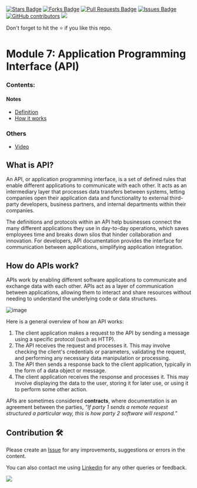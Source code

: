 
<a href="https://github.com/drshahizan/special-topic-data-engineering/stargazers"><img src="https://img.shields.io/github/stars/drshahizan/special-topic-data-engineering" alt="Stars Badge"/></a>
<a href="https://github.com/drshahizan/special-topic-data-engineering/network/members"><img src="https://img.shields.io/github/forks/drshahizan/special-topic-data-engineering" alt="Forks Badge"/></a>
<a href="https://github.com/drshahizan/special-topic-data-engineering/pulls"><img src="https://img.shields.io/github/issues-pr/drshahizan/special-topic-data-engineering" alt="Pull Requests Badge"/></a>
<a href="https://github.com/drshahizan/special-topic-data-engineering/issues"><img src="https://img.shields.io/github/issues/drshahizan/special-topic-data-engineering" alt="Issues Badge"/></a>
<a href="https://github.com/drshahizan/special-topic-data-engineering/graphs/contributors"><img alt="GitHub contributors" src="https://img.shields.io/github/contributors/drshahizan/special-topic-data-engineering?color=2b9348"></a>
![](https://visitor-badge.glitch.me/badge?page_id=drshahizan/special-topic-data-engineering)

Don't forget to hit the :star: if you like this repo.

<!---
Module 7: Application Programming Interface (API)

Group Gadgeteen
1. Goo Ye Jui   A20EC0191
2. Kelvin Ee    A20EC0195 
3. Lee Jia Xian A20EC0200
4. Lee Ming Qi  A20EC0064
5. Ong Han Wah  A20EC0129

-->

# Module 7: Application Programming Interface (API)

### Contents:
#### Notes
- [Definition](#what-is-api)
- [How it works](#how-do-apis-work)

### Others
- [Video](https://www.youtube.com/watch?v=dQw4w9WgXcQ)


## What is API?
An API, or application programming interface, is a set of defined rules that enable different applications to communicate with each other. It acts as an intermediary layer that processes data transfers between systems, letting companies open their application data and functionality to external third-party developers, business partners, and internal departments within their companies.

The definitions and protocols within an API help businesses connect the many different applications they use in day-to-day operations, which saves employees time and breaks down silos that hinder collaboration and innovation. For developers, API documentation provides the interface for communication between applications, simplifying application integration.

## How do APIs work?
APIs work by enabling different software applications to communicate and exchange data with each other. APIs act as a layer of communication between applications, allowing them to interact and share resources without needing to understand the underlying code or data structures.

![image](https://user-images.githubusercontent.com/69034742/232193712-50776d91-dbb0-49bf-92fa-9c2ac0cc226e.png)

Here is a general overview of how an API works:

1. The client application makes a request to the API by sending a message using a specific protocol (such as HTTP).
2. The API receives the request and processes it. This may involve checking the client's credentials or parameters, validating the request, and performing any necessary data manipulation or processing.
3. The API then sends a response back to the client application, typically in the form of a data object or message.
4. The client application receives the response and processes it. This may involve displaying the data to the user, storing it for later use, or using it to perform some other action.

APIs are sometimes considered **contracts**, where documentation is an agreement between the parties, *“If party 1 sends a remote request structured a particular way, this is how party 2 software will respond.”*

## Contribution 🛠️
Please create an [Issue](https://github.com/drshahizan/special-topic-data-engineering/issues) for any improvements, suggestions or errors in the content.

You can also contact me using [Linkedin](https://www.linkedin.com/in/drshahizan/) for any other queries or feedback.

![](https://visitor-badge.glitch.me/badge?page_id=drshahizan)


